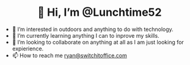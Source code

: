 <h1 align = "center">👋 Hi, I’m @Lunchtime52</h1>
  
- 👀 I’m interested in outdoors and anything to do with technology.
- 🌱 I’m currently learning anything I can to inprove my skills.
- 💞️ I’m looking to collaborate on anything at all as I am just looking for expierience.
- 📫 How to reach me ryan@switchitoffice.com

<!---
LunchTime5252/LunchTime5252 is a ✨ special ✨ repository because its `README.md` (this file) appears on your GitHub profile.
You can click the Preview link to take a look at your changes.
--->
